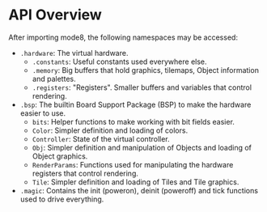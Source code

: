 
# API Overview
After importing mode8, the following namespaces may be accessed:

- `.hardware`: The virtual hardware.
    - `.constants`: Useful constants used everywhere else.
    - `.memory`: Big buffers that hold graphics, tilemaps, Object information and palettes.
    - `.registers`: "Registers". Smaller buffers and variables that control rendering.
- `.bsp`: The builtin Board Support Package (BSP) to make the hardware easier to use.
    - `bits`: Helper functions to make working with bit fields easier.
    - `Color`: Simpler definition and loading of colors.
    - `Controller`: State of the virtual controller.
    - `Obj`: Simpler definition and manipulation of Objects and loading of Object graphics.
    - `RenderParams`: Functions used for manipulating the hardware registers that control rendering.
    - `Tile`: Simpler definition and loading of Tiles and Tile graphics.
- `.magic`: Contains the init (poweron), deinit (poweroff) and tick functions used to drive everything.